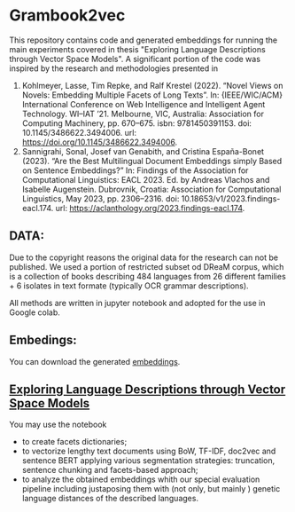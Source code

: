 # Grambook2vec

This repository contains code and generated embeddings for running the main experiments covered in thesis "Exploring Language Descriptions through Vector Space Models".
A significant portion of the code was inspired by the research and methodologies presented in 
1) Kohlmeyer, Lasse, Tim Repke, and Ralf Krestel (2022). “Novel Views on Novels: Embedding Multiple Facets of Long Texts”. In: {IEEE/WIC/ACM} International Conference
on Web Intelligence and Intelligent Agent Technology. WI–IAT ’21. Melbourne, VIC, Australia: Association for Computing Machinery, pp. 670–675. isbn: 9781450391153.
doi: 10.1145/3486622.3494006. url: https://doi.org/10.1145/3486622.3494006.
2) Sannigrahi, Sonal, Josef van Genabith, and Cristina España-Bonet (2023). “Are the Best Multilingual Document Embeddings simply Based on Sentence Embeddings?” In:
Findings of the Association for Computational Linguistics: EACL 2023. Ed. by Andreas Vlachos and Isabelle Augenstein. Dubrovnik, Croatia: Association for Computational
Linguistics, May 2023, pp. 2306–2316. doi: 10.18653/v1/2023.findings-eacl.174. url: https://aclanthology.org/2023.findings-eacl.174.


## DATA:
Due to the copyright reasons the original data for the research can not be published. We used a portion of restricted subset od DReaM corpus, which is a collection of books describing 484 languages from 26 different families + 6 isolates in text formate (typically OCR grammar descriptions).

All methods are written in jupyter notebook and adopted for the use in Google colab.

## Embedings: 
You can download the generated [embeddings](https://drive.google.com/drive/folders/1IEbDZdsasxrQVSoJudlpqnK0GCVR1sx2?usp=sharing).

## [Exploring Language Descriptions through Vector Space Models](https://github.com/alanev52/Grambook2vec/blob/main/Exploring_Language_Descriptions_through_Vector_Space_Models.ipynb)
You may use the notebook 
- to create facets dictionaries;
- to vectorize lengthy text documents using BoW, TF-IDF, doc2vec and sentence BERT applying various segmentation strategies: truncation, sentence chunking and facets-based approach;
- to analyze the obtained embeddings whith our special evaluation pipeline including justaposing them with (not only, but mainly ) genetic language distances of the described languages.


